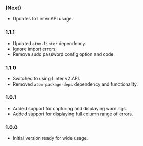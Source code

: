 ### (Next)
- Updates to Linter API usage.

### 1.1.1
- Updated `atom-linter` dependency.
- Ignore import errors.
- Remove sudo password config option and code.

### 1.1.0
- Switched to using Linter v2 API.
- Removed `atom-package-deps` dependency and functionality.

### 1.0.1
- Added support for capturing and displaying warnings.
- Added support for displaying full column range of errors.

### 1.0.0
- Initial version ready for wide usage.

